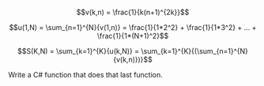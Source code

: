 $$v(k,n) = \frac{1}{k(n+1)^{2k}}$$

$$u(1,N) = \sum_{n=1}^{N}{v(1,n)} = \frac{1}{1*2^2} + \frac{1}{1*3^2} + ... + \frac{1}{1*(N+1)^2}$$

$$S(K,N) = \sum_{k=1}^{K}{u(k,N)} = \sum_{k=1}^{K}{(\sum_{n=1}^{N}{v(k,n)})}$$

Write a C# function that does that last function. 
